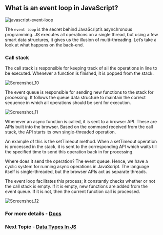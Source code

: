 ## What is an event loop in JavaScript?

![javascript-event-loop](https://user-images.githubusercontent.com/100460788/233776906-dc41f5b2-8242-4ca2-94b8-b9756100822e.png)

The `event loop` is the secret behind JavaScript’s asynchronous programming. JS executes all operations on a single thread, but using a few smart data structures, it gives us the illusion of multi-threading. Let’s take a look at what happens on the back-end.

### Call stack

The call stack is responsible for keeping track of all the operations in line to be executed. Whenever a function is finished, it is popped from the stack.

![Screenshot_10](https://user-images.githubusercontent.com/100460788/233777065-e1dcb823-ff10-493a-a709-764bcfadd940.png)

The event queue is responsible for sending new functions to the stack for processing. It follows the queue data structure to maintain the correct sequence in which all operations should be sent for execution.

![Screenshot_11](https://user-images.githubusercontent.com/100460788/233777083-433a6106-4872-4ea2-a8ca-b067d24adc6d.png)

Whenever an async function is called, it is sent to a browser API. These are APIs built into the browser. Based on the command received from the call stack, the API starts its own single-threaded operation.

An example of this is the setTimeout method. When a setTimeout operation is processed in the stack, it is sent to the corresponding API which waits till the specified time to send this operation back in for processing.

Where does it send the operation? The event queue. Hence, we have a cyclic system for running async operations in JavaScript. The language itself is single-threaded, but the browser APIs act as separate threads.

The event loop facilitates this process; it constantly checks whether or not the call stack is empty. If it is empty, new functions are added from the event queue. If it is not, then the current function call is processed.

![Screenshot_12](https://user-images.githubusercontent.com/100460788/233777102-2d859d08-1f69-4045-a7e0-19a843a9a2e0.png)

### For more details - [Docs](https://www.geeksforgeeks.org/what-is-an-event-loop-in-javascript/)

### Next Topic - [Data Types In JS](https://github.com/piyush-agrawal6/Javascript-Interview-Questions/tree/master/b-DataTypes)
